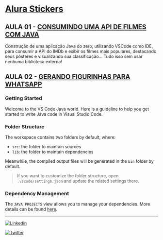 # [Alura Stickers](https://www.alura.com.br/imersao-java/aulas/aula01-consumindo-api-com-java)

## AULA 01 - [CONSUMINDO UMA API DE FILMES COM JAVA](https://www.alura.com.br/imersao-java/aulas/aula01-consumindo-api-com-java)

Construção de uma aplicação Java do zero, utilizando VSCode como IDE, para consumir a API do IMDb e exibir os filmes mais populares, destacando seus pôsteres e visualizando sua classificação... Tudo isso sem usar nenhuma biblioteca externa!

## AULA 02 - [GERANDO FIGURINHAS PARA WHATSAPP](https://www.alura.com.br/imersao-java/aulas/aula02-stickers-com-whatsapp)



### Getting Started

Welcome to the VS Code Java world. Here is a guideline to help you get started to write Java code in Visual Studio Code.

### Folder Structure

The workspace contains two folders by default, where:

- `src`: the folder to maintain sources
- `lib`: the folder to maintain dependencies

Meanwhile, the compiled output files will be generated in the `bin` folder by default.

> If you want to customize the folder structure, open `.vscode/settings.json` and update the related settings there.

### Dependency Management

The `JAVA PROJECTS` view allows you to manage your dependencies. More details can be found [here](https://github.com/microsoft/vscode-java-dependency#manage-dependencies).

---

[![Linkedin](https://img.shields.io/badge/Feito%20por-Tarcnux-deepskyblue)](https://www.linkedin.com/in/tarcnux)

[![Twitter](https://img.shields.io/twitter/follow/tarcnux?style=social)](https://www.twitter.com/tarcnux)

